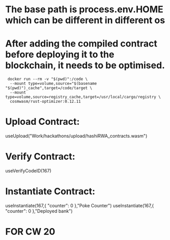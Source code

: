 # The base path is process.env.HOME which can be different in different os

# After adding the compiled contract before deploying it to the blockchain, it needs to be optimised.

```
 docker run --rm -v "$(pwd)":/code \
  --mount type=volume,source="$(basename "$(pwd)")_cache",target=/code/target \
  --mount type=volume,source=registry_cache,target=/usr/local/cargo/registry \
  cosmwasm/rust-optimizer:0.12.11
```

# Upload Contract:

useUpload("Work/hackathons/upload/hashiRWA_contracts.wasm")

# Verify Contract:

useVerifyCodeID(167)

# Instantiate Contract:

useInstantiate(167,{ "counter": 0 },"Poke Counter")
useInstantiate(167,{ "counter": 0 },"Deployed bank")

# FOR CW 20

<!-- mantra1uen40cgamn8u0k8zwfyqqzypdn36fr2vrfwh0ghawpq66je0p8zslgzxxc -->
<!-- mantra1677vsq6cs4z3hd629h44zppg3ya8y7txyaxjryud5f54lnwj09rs96npfl -->
<!-- mantra12yng80emt5zyptsauuravswr6hknum56vrrckvdwda25jve0zg2q2lt7wd -->
<!-- mantra1p2ds40jhuf7d3h0n0heseue7msyqk0evzcks2pk4344wfe8rtx3sfx09fp -->
<!-- Deposit Working -->
<!-- mantra190f353hxtswfdsux8c45wedh7wkngz2hrgphnrmfefhmh0yurmws35pd5t -->
<!-- Withdraw Working -->
<!-- mantra1pcpdl0kts7djtwwyyx5pn0xpg2t7husy3jmxxhc26tnlk7qc4rvqrgqj47 -->
<!-- Withdraw Interest Working -->
<!--mantra16dlu5xshfdem7h3hw3y6m3qgrxavwxs4wrhac2uxcewzc76qwqaq6whynk -->
<!-- Borrow / Loan Working  -->
<!-- mantra16zcqaswsvp2zv29wll2jzx7j67vwlm9qvdlp372467l5h2ddaqnsrreum6 -->
<!-- mantra1tcaj39ja6nteqfy0dr64en2tl66u8j673pdgqewmue4czf09uemsvdm5w6 -->
<!-- mantra17wz3c00nv7kcnh09akea6qd53guyvprpmcvcghh8vzu0e2ssdr4st46q2u -->

<!-- mantra19pnf44x3fjg2wzw6qz29eqd3jfz0wuxl7smuz50wd4thntytnq8qhmmc34 -->
